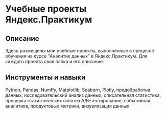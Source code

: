 # Учебные проекты Яндекс.Практикум
## Описание
Здесь размещены мои учебные проекты, выполненные в процессе обучения на курсе "Аналитик данных" в Яндекс.Практикум. Для каждого проекта своя папка и его описание. 



##  Инструменты и навыки

Pytnon, 
Pandas, 
NumPy, 
Matplotlib, 
Seaborn,
Plotly,
предобработка данных, 
исследовательский анализ данных, 
описательная статистика, 
проверка статистических гипотез
A/B-тестирование,
событийная аналитика,
продуктовые метрики,
визуализация данных
